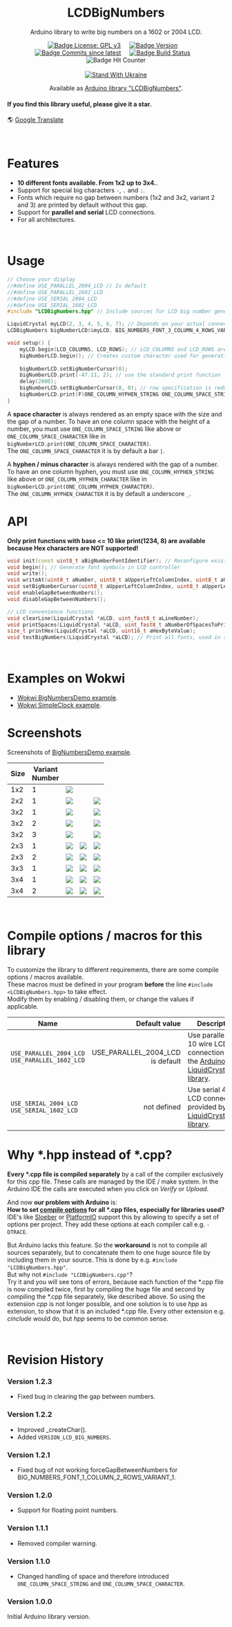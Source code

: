 <div align = center>

# LCDBigNumbers
Arduino library to write big numbers on a 1602 or 2004 LCD.

[![Badge License: GPL v3](https://img.shields.io/badge/License-GPLv3-blue.svg)](https://www.gnu.org/licenses/gpl-3.0)
 &nbsp; &nbsp; 
[![Badge Version](https://img.shields.io/github/v/release/ArminJo/LCDBigNumbers?include_prereleases&color=yellow&logo=DocuSign&logoColor=white)](https://github.com/ArminJo/LCDBigNumbers/releases/latest)
 &nbsp; &nbsp; 
[![Badge Commits since latest](https://img.shields.io/github/commits-since/ArminJo/LCDBigNumbers/latest?color=yellow)](https://github.com/ArminJo/LCDBigNumbers/commits/master)
 &nbsp; &nbsp; 
[![Badge Build Status](https://github.com/ArminJo/LCDBigNumbers/workflows/LibraryBuild/badge.svg)](https://github.com/ArminJo/LCDBigNumbers/actions)
 &nbsp; &nbsp; 
![Badge Hit Counter](https://visitor-badge.laobi.icu/badge?page_id=ArminJo_LCDBigNumbers)
<br/>
<br/>
[![Stand With Ukraine](https://raw.githubusercontent.com/vshymanskyy/StandWithUkraine/main/badges/StandWithUkraine.svg)](https://stand-with-ukraine.pp.ua)

Available as [Arduino library "LCDBigNumbers"](https://www.arduinolibraries.info/libraries/lcd-big-numbers).

</div>

#### If you find this library useful, please give it a star.

&#x1F30E; [Google Translate](https://translate.google.com/translate?sl=en&u=https://github.com/ArminJo/LCDBigNumbers)

<br/>

# Features
- **10 different fonts available. From 1x2 up to 3x4.**.
- Support for special big characters `-`, `.` and `:`.
- Fonts which require no gap between numbers (1x2 and 3x2, variant 2 and 3) are printed by default without this gap.
- Support for **parallel and serial** LCD connections.
- For all architectures.

<br/>

# Usage

```c++
// Choose your display
//#define USE_PARALLEL_2004_LCD // Is default
//#define USE_PARALLEL_1602_LCD
//#define USE_SERIAL_2004_LCD
//#define USE_SERIAL_1602_LCD
#include "LCDBigNumbers.hpp" // Include sources for LCD big number generation

LiquidCrystal myLCD(2, 3, 4, 5, 6, 7); // Depends on your actual connections
LCDBigNumbers bigNumberLCD(&myLCD, BIG_NUMBERS_FONT_3_COLUMN_4_ROWS_VARIANT_1); // Use 3x4 numbers, 1. variant

void setup() {
    myLCD.begin(LCD_COLUMNS, LCD_ROWS); // LCD_COLUMNS and LCD_ROWS are set by LCDBigNumbers.hpp depending on the defined display
    bigNumberLCD.begin(); // Creates custom character used for generating big numbers
    
    bigNumberLCD.setBigNumberCursor(0);
    bigNumberLCD.print(-47.11, 2); // use the standard print function
    delay(2000);
    bigNumberLCD.setBigNumberCursor(0, 0); // row specification is redundant here for a 4 row font :-)
    bigNumberLCD.print(F(ONE_COLUMN_HYPHEN_STRING ONE_COLUMN_SPACE_STRING "47.11:")); // print a number string
}
```
A **space character** is always rendered as an empty space with the size and the gap of a number. To have an one column space with the height of a number, you must use `ONE_COLUMN_SPACE_STRING` like above or `ONE_COLUMN_SPACE_CHARACTER` like in `bigNumberLCD.print(ONE_COLUMN_SPACE_CHARACTER)`.<br/>
The `ONE_COLUMN_SPACE_CHARACTER` it is by default a bar `|`.

A **hyphen / minus character** is always rendered with the gap of a number. To have an one column hyphen, you must use `ONE_COLUMN_HYPHEN_STRING` like above or `ONE_COLUMN_HYPHEN_CHARACTER` like in `bigNumberLCD.print(ONE_COLUMN_HYPHEN_CHARACTER)`.<br/>
The `ONE_COLUMN_HYPHEN_CHARACTER` it is by default a underscore `_`.
<br/>

# API
**Only print functions with base <= 10 like print(1234, 8) are available because Hex characters are NOT supported!**

```c++
void init(const uint8_t aBigNumberFontIdentifier); // Reconfigure existing object to hold (another) font
void begin(); // Generate font symbols in LCD controller
void write();
void writeAt(uint8_t aNumber, uint8_t aUpperLeftColumnIndex, uint8_t aUpperLeftRowIndex = 0);
void setBigNumberCursor(uint8_t aUpperLeftColumnIndex, uint8_t aUpperLeftRowIndex = 0);
void enableGapBetweenNumbers();
void disableGapBetweenNumbers();

// LCD convenience functions
void clearLine(LiquidCrystal *aLCD, uint_fast8_t aLineNumber);
void printSpaces(LiquidCrystal *aLCD, uint_fast8_t aNumberOfSpacesToPrint);
size_t printHex(LiquidCrystal *aLCD, uint16_t aHexByteValue);
void testBigNumbers(LiquidCrystal *aLCD); // Print all fonts, used in screenshots below, using one object
```

<br/>

# Examples on Wokwi
- [Wokwi BigNumbersDemo example](https://wokwi.com/projects/346534078384702034).
- [Wokwi SimpleClock example](https://wokwi.com/projects/346661429974139474).

# Screenshots
Screenshots of [BigNumbersDemo example](https://github.com/ArminJo/LCDBigNumbers/tree/master/examples/BigNumbersDemo).

| Size | Variant<br/>Number |  |  |  |
|-|-|-|-|-|
| 1x2 | 1 | ![](pictures/1x2_1.png)  |  |  |
| 2x2 | 1 | ![](pictures/2x2_1.png)  |  | ![](pictures/2x2_1x.png) |
| 3x2 | 1 | ![](pictures/3x2_1.png)  |  | ![](pictures/3x2_1x.png) |
| 3x2 | 2 | ![](pictures/3x2_2.png)  |  | ![](pictures/3x2_2x.png) |
| 3x2 | 3 | ![](pictures/3x2_3.png)  |  | ![](pictures/3x2_3x.png) |
| 2x3 | 1 | ![](pictures/2x3_1a.png) | ![](pictures/2x3_1b.png) | ![](pictures/2x3_1x.png) |
| 2x3 | 2 | ![](pictures/2x3_2a.png) | ![](pictures/2x3_2b.png) | ![](pictures/2x3_2x.png) |
| 3x3 | 1 | ![](pictures/3x3_1a.png) | ![](pictures/3x3_1b.png) | ![](pictures/3x3_1x.png) |
| 3x4 | 1 | ![](pictures/3x4_1a.png) | ![](pictures/3x4_1b.png) | ![](pictures/3x4_1x.png) |
| 3x4 | 2 | ![](pictures/3x4_2a.png) | ![](pictures/3x4_2b.png) | ![](pictures/3x4_2x.png) |

<br/>

# Compile options / macros for this library
To customize the library to different requirements, there are some compile options / macros available.<br/>
These macros must be defined in your program **before** the line `#include <LCDBigNumbers.hpp>` to take effect.<br/>
Modify them by enabling / disabling them, or change the values if applicable.

| Name | Default value | Description |
|-|-:|-|
| `USE_PARALLEL_2004_LCD` `USE_PARALLEL_1602_LCD` | USE_PARALLEL_2004_LCD is default | Use parallel 6 or 10 wire LCD connection with the [Arduino LiquidCrystal library](http://www.arduino.cc/en/Reference/LiquidCrystal). |
| `USE_SERIAL_2004_LCD` `USE_SERIAL_1602_LCD` | not defined | Use serial 4 wire LCD connection provided by the [LiquidCrystal_I2C library](https://github.com/marcoschwartz/LiquidCrystal_I2C). |

# Why *.hpp instead of *.cpp?
**Every \*.cpp file is compiled separately** by a call of the compiler exclusively for this cpp file. These calls are managed by the IDE / make system.
In the Arduino IDE the calls are executed when you click on *Verify* or *Upload*.

And now **our problem with Arduino** is:<br/>
**How to set [compile options](#compile-options--macros-for-this-library) for all *.cpp files, especially for libraries used?**<br/>
IDE's like [Sloeber](https://github.com/Arduino-IRremote/Arduino-IRremote?tab=readme-ov-file#modifying-compile-options--macros-with-sloeber-ide) or
[PlatformIO](https://github.com/Arduino-IRremote/Arduino-IRremote?tab=readme-ov-file#modifying-compile-options--macros-with-platformio) support this by allowing to specify a set of options per project.
They add these options at each compiler call e.g. `-DTRACE`.

But Arduino lacks this feature. So the **workaround** is not to compile all sources separately, but to concatenate them to one huge source file by including them in your source.
This is done by e.g. `#include "LCDBigNumbers.hpp"`.
<br/>
But why not `#include "LCDBigNumbers.cpp"`?<br/>
Try it and you will see tons of errors, because each function of the *.cpp file is now compiled twice,
first by compiling the huge file and second by compiling the *.cpp file separately, like described above.
So using the extension *cpp* is not longer possible, and one solution is to use *hpp* as extension, to show that it is an included *.cpp file.
Every other extension e.g. *cinclude* would do, but *hpp* seems to be common sense.

<br/>

# Revision History
### Version 1.2.3
- Fixed bug in clearing the gap between numbers.

### Version 1.2.2
- Improved _createChar().
- Added `VERSION_LCD_BIG_NUMBERS`.

### Version 1.2.1
- Fixed bug of not working forceGapBetweenNumbers for BIG_NUMBERS_FONT_1_COLUMN_2_ROWS_VARIANT_1.

### Version 1.2.0
- Support for floating point numbers.

### Version 1.1.1
- Removed compiler warning.

### Version 1.1.0
- Changed handling of space and therefore introduced `ONE_COLUMN_SPACE_STRING` and `ONE_COLUMN_SPACE_CHARACTER`.
### Version 1.0.0
 Initial Arduino library version.
